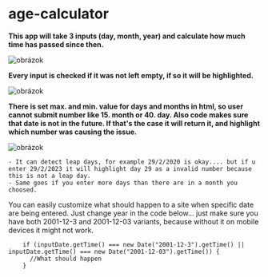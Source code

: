 # age-calculator

**This app will take 3 inputs (day, month, year) and calculate how much time has passed since then.**

![obrázok](https://github.com/skrinkook/age-calculator/assets/23417443/765de0b6-4050-491f-8b5f-69964c00ae5e)

**Every input is checked if it was not left empty, if so it will be highlighted.**

![obrázok](https://github.com/skrinkook/age-calculator/assets/23417443/4d66ba36-8963-4582-9d35-0c82aa8c912c)

**There is set max. and min. value for days and months in html, so user cannot submit number like 15. month or 40. day.
Also code makes sure that date is not in the future. If that's the case it will return it, and highlight which number was causing the issue.**

![obrázok](https://github.com/skrinkook/age-calculator/assets/23417443/034eed9b-5678-4e49-95d4-591032ac6c57)

    - It can detect leap days, for example 29/2/2020 is okay.... but if u enter 29/2/2023 it will highlight day 29 as a invalid number because this is not a leap day.
    - Same goes if you enter more days than there are in a month you choosed.

You can easily customize what should happen to a site when specific date are being entered. Just change year in the code below... just make sure you have both 2001-12-3 and 2001-12-03 variants, because without it on mobile devices it might not work.
```
    if (inputDate.getTime() === new Date("2001-12-3").getTime() || inputDate.getTime() === new Date("2001-12-03").getTime()) {
      //What should happen
    }
```

